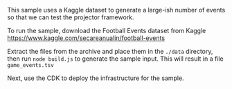 This sample uses a Kaggle dataset to generate a large-ish number of events so that we can test the projector framework.

To run the sample, download the Football Events dataset from Kaggle https://www.kaggle.com/secareanualin/football-events

Extract the files from the archive and place them in the `./data` directory, then run `node build.js`  to generate the sample input. This will result in a file `game_events.tsv`

Next, use the CDK to deploy the infrastructure for the sample.
